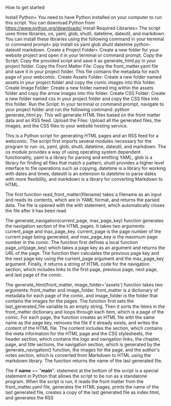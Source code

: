 How to get started

    
  Install Python= You need to have Python installed on your computer to run this script. You can download Python from https://www.python.org/downloads/
    Install Required Libraries= The script uses three libraries, os, yaml, glob, shutil, datetime, dateutil, and markdown. You can install these libraries using the following command in your terminal or command prompt= pip install os yaml glob shutil datetime python-dateutil markdown.
    Create a Project Folder= Create a new folder for your website project and open it in your terminal or command prompt.
    Copy the Script: Copy the provided script and save it as generate_html.py in your project folder.
    Copy the Front Matter File: Copy the front_matter.yaml file and save it in your project folder. This file contains the metadata for each page of your webcomic.
    Create Assets Folder: Create a new folder named assets in your project folder and copy the comic images into this folder.
    Create Image Folder: Create a new folder named img within the assets folder and copy the arrow images into this folder.
    Create CSS Folder: Create a new folder named css in your project folder and copy the CSS files into this folder.
    Run the Script: In your terminal or command prompt, navigate to your project folder and run the following command: python generate_html.py. This will generate HTML files based on the front matter data and an RSS feed.
    Upload the Files: Upload all the generated files, the images, and the CSS files to your website hosting service.


   This is a Python script for generating HTML pages and an RSS feed for a webcomic. The script first imports several modules necessary for the program to run: os, yaml, glob, shutil, datetime, dateutil, and markdown. The os module provides a way of using operating system dependent functionality, yaml is a library for parsing and emitting YAML, glob is a library for finding all files that match a pattern, shutil provides a higher level interface to file operations such as copying, datetime is a library for working with dates and times, dateutil is an extension to datetime to parse dates with more flexibility, and markdown is a library for converting Markdown to HTML.

   The first function read_front_matter(filename) takes a filename as an input and reads its contents, which are in YAML format, and returns the parsed data. The file is opened with the with statement, which automatically closes the file after it has been read.

   The generate_navigation(current_page, max_page_key) function generates the navigation section of the HTML pages. It takes two arguments: current_page and max_page_key. current_page is the page number of the current page being generated, and max_page_key is the maximum page number in the comic. The function first defines a local function page_url(page_key) which takes a page key as an argument and returns the URL of the page. The function then calculates the previous page key and the next page key using the current_page argument and the max_page_key argument. Finally, it returns a string of HTML code for the navigation section, which includes links to the first page, previous page, next page, and last page of the comic.

   The generate_html(front_matter, image_folder='assets') function takes two arguments: front_matter and image_folder. front_matter is a dictionary of metadata for each page of the comic, and image_folder is the folder that contains the images for the pages. The function first sets the last_generated_file variable to an empty string. Then it sorts the items in the front_matter dictionary and loops through each item, which is a page of the comic. For each page, the function creates an HTML file with the same name as the page key, removes the file if it already exists, and writes the content of the HTML file. The content includes the <head> section, which contains the meta information for the HTML page and the CSS stylesheets, the header section, which contains the logo and navigation links, the chapter, page, and title sections, the navigation section, which is generated by the generate_navigation() function, the images for the page, and the author's notes section, which is converted from Markdown to HTML using the markdown library. The function returns the name of the last generated file.

   The if __name__ == "__main__": statement at the bottom of the script is a special statement in Python that allows the script to be run as a standalone program. When the script is run, it reads the front matter from the front_matter.yaml file, generates the HTML pages, prints the name of the last generated file, creates a copy of the last generated file as index.html, and generates the RSS
